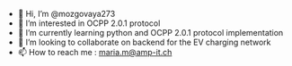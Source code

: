 - 👋 Hi, I’m @mozgovaya273
- 👀 I’m interested in OCPP 2.0.1 protocol
- 🌱 I’m currently learning python and OCPP 2.0.1 protocol implementation
- 💞️ I’m looking to collaborate on backend for the EV charging network
- 📫 How to reach me : maria.m@amp-it.ch

<!---
mozgovaya273/mozgovaya273 is a ✨ special ✨ repository because its `README.md` (this file) appears on your GitHub profile.
You can click the Preview link to take a look at your changes.
--->
